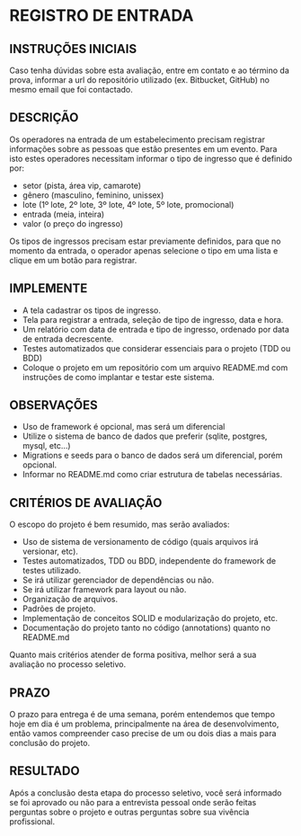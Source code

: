 # REGISTRO DE ENTRADA

## INSTRUÇÕES INICIAIS

Caso tenha dúvidas sobre esta avaliação, entre em contato e ao término da prova, informar a url do repositório utilizado (ex. Bitbucket, GitHub) no mesmo email que foi contactado.

## DESCRIÇÃO

Os operadores na entrada de um estabelecimento precisam registrar informações sobre as pessoas que estão presentes em um evento. Para isto estes operadores necessitam informar o tipo de  ingresso que é definido por:

- setor (pista, área vip, camarote)
- gênero (masculino, feminino, unissex)
- lote (1º lote, 2º lote, 3º lote, 4º lote, 5º lote, promocional)
- entrada (meia, inteira)
- valor (o preço do ingresso)

Os tipos de ingressos precisam estar previamente definidos, para que no momento da entrada, o operador apenas selecione o tipo em uma lista e clique em um botão para registrar.

## IMPLEMENTE

- A tela cadastrar os tipos de ingresso.
- Tela para registrar a entrada, seleção de tipo de ingresso, data e hora.
- Um relatório com data de entrada e tipo de ingresso, ordenado por data de entrada decrescente.
- Testes automatizados que considerar essenciais para o projeto (TDD ou BDD)
- Coloque o projeto em um repositório com um arquivo README.md com instruções de como implantar e testar este sistema.

## OBSERVAÇÕES

- Uso de framework é opcional, mas será um diferencial
- Utilize o sistema de banco de dados que preferir (sqlite, postgres, mysql, etc…)
- Migrations e seeds para o banco de dados será um diferencial, porém opcional.
- Informar no README.md como criar estrutura de tabelas necessárias.

## CRITÉRIOS DE AVALIAÇÃO

O escopo do projeto é bem resumido, mas serão avaliados:

- Uso de sistema de versionamento de código (quais arquivos irá versionar, etc).
- Testes automatizados, TDD ou BDD, independente do framework de testes utilizado.
- Se irá utilizar gerenciador de dependências ou não.
- Se irá utilizar framework para layout ou não.
- Organização de arquivos.
- Padrões de projeto.
- Implementação de conceitos SOLID e modularização do projeto, etc.
- Documentação do projeto tanto no código (annotations) quanto no README.md

Quanto mais critérios atender de forma positiva, melhor será a sua avaliação no processo seletivo.

## PRAZO

O prazo para entrega é de uma semana, porém entendemos que tempo hoje em dia é um problema, principalmente na área de desenvolvimento, então vamos compreender caso precise de um ou dois dias a mais para conclusão do projeto.

## RESULTADO

Após a conclusão desta etapa do processo seletivo, você será informado se foi aprovado ou não para a entrevista pessoal onde serão feitas perguntas sobre o projeto e outras perguntas sobre sua vivência profissional.